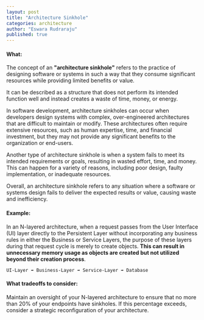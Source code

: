 ```yaml
---
layout: post
title: "Architecture Sinkhole"
categories: architecture
author: "Eswara Rudraraju"
published: true
---
```


#### What:
The concept of an **"architecture sinkhole"** refers to the practice of designing software or systems in such a way that they consume significant resources while providing limited benefits or value. 

It can be described as a structure that does not perform its intended function well and instead creates a waste of time, money, or energy.

In software development, architecture sinkholes can occur when developers design systems with complex, over-engineered architectures that are difficult to maintain or modify. These architectures often require extensive resources, such as human expertise, time, and financial investment, but they may not provide any significant benefits to the organization or end-users.

Another type of architecture sinkhole is when a system fails to meet its intended requirements or goals, resulting in wasted effort, time, and money. This can happen for a variety of reasons, including poor design, faulty implementation, or inadequate resources.

Overall, an architecture sinkhole refers to any situation where a software or systems design fails to deliver the expected results or value, causing waste and inefficiency.

#### Example:
In an N-layered architecture, when a request passes from the User Interface (UI) layer directly to the Persistent Layer without incorporating any business rules in either the Business or Service Layers, the purpose of these layers during that request cycle is merely to create objects. **This can result in unnecessary memory usage as objects are created but not utilized beyond their creation process**.

```
UI-Layer ➡️ Business-Layer ➡️ Service-Layer ➡️ Database
```

#### What tradeoffs to consider:
Maintain an oversight of your N-layered architecture to ensure that no more than 20% of your endpoints have sinkholes. If this percentage exceeds, consider a strategic reconfiguration of your architecture.
